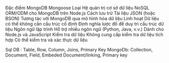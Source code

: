 Đặc điểm	                         MongoDB	                                                    Mongoose
Loại	                          Hệ quản trị cơ sở dữ liệu NoSQL	                      ORM/ODM cho MongoDB trên Node.js
Cách lưu trữ	                   Tài liệu JSON (hoặc BSON)	                          Tương tác với MongoDB qua mô hình hóa dữ liệu
Linh hoạt	                       Dữ liệu có thể không cần cấu trúc cố định	      Định nghĩa lược đồ để duy trì cấu trúc dữ liệu
Ngôn ngữ lập trình	             Hỗ trợ nhiều ngôn ngữ (Python, Java, v.v.)	               Dành cho Node.js và JavaScript
Kiểm tra dữ liệu	             Không cung cấp kiểm tra dữ liệu tích hợp	               Có thể kiểm tra và xác thực dữ liệu

Sql DB : Table, Row, Column, Joins, Primary Key
MongoDb:  Collection, Document, Field, Embeded Document/linking, Primary key